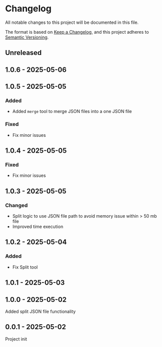 # Changelog

All notable changes to this project will be documented in this file.

The format is based on [Keep a Changelog](https://keepachangelog.com/en/1.1.0/),
and this project adheres to [Semantic Versioning](https://semver.org/spec/v2.0.0.html).

## Unreleased

## 1.0.6 - 2025-05-06

## 1.0.5 - 2025-05-05
### Added
- Added `merge` tool to merge JSON files into a one JSON file

### Fixed
- Fix minor issues

## 1.0.4 - 2025-05-05
### Fixed
- Fix minor issues

## 1.0.3 - 2025-05-05
### Changed
- Split logic to use JSON file path to avoid memory issue within > 50 mb file
- Improved time execution

## 1.0.2 - 2025-05-04
### Added
- Fix Split tool

## 1.0.1 - 2025-05-03

## 1.0.0 - 2025-05-02
Added split JSON file functionality

## 0.0.1 - 2025-05-02
Project init
